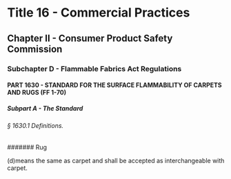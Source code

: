 
# Title 16 - Commercial Practices
## Chapter II - Consumer Product Safety Commission
### Subchapter D - Flammable Fabrics Act Regulations
#### PART 1630 - STANDARD FOR THE SURFACE FLAMMABILITY OF CARPETS AND RUGS (FF 1-70)
##### Subpart A - The Standard
###### § 1630.1 Definitions.
####### Rug

(d)means the same as carpet and shall be accepted as interchangeable with carpet.
